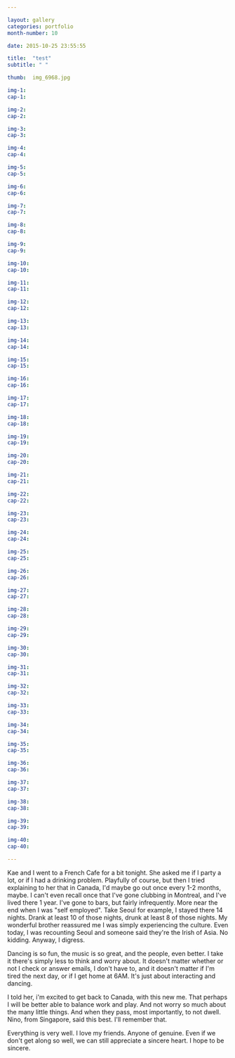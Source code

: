 ```yaml
---

layout: gallery
categories: portfolio
month-number: 10

date: 2015-10-25 23:55:55

title:  "test"
subtitle: " "

thumb:	img_6968.jpg

img-1:	
cap-1:	

img-2:	
cap-2:	

img-3:	
cap-3: 	

img-4:	
cap-4:	

img-5:	
cap-5:	

img-6:	
cap-6:	

img-7:	
cap-7:	

img-8:	
cap-8:	

img-9:	
cap-9:	

img-10:	
cap-10:	

img-11:	
cap-11:	

img-12:	
cap-12:	

img-13:	
cap-13:	

img-14:	
cap-14:	

img-15:	
cap-15:	

img-16:	
cap-16:	

img-17:	
cap-17:	

img-18:	
cap-18:	

img-19:	
cap-19:	

img-20:	
cap-20:	

img-21:	
cap-21:	

img-22:	
cap-22:	

img-23:	
cap-23:	

img-24:	
cap-24:	

img-25:	
cap-25:	

img-26:	
cap-26:	

img-27:	
cap-27:	

img-28:	
cap-28:	

img-29:	
cap-29:	

img-30:	
cap-30:	

img-31:	
cap-31:	

img-32:	
cap-32:	

img-33:	
cap-33:	

img-34:	
cap-34:	

img-35:	
cap-35:	

img-36:	
cap-36:	

img-37:	
cap-37:	

img-38:	
cap-38:	

img-39:	
cap-39:	

img-40:	
cap-40:	

---
```


Kae and I went to a French Cafe for a bit tonight. She asked me if I party a lot, or if I had a drinking problem. Playfully of course, but then I tried explaining to her that in Canada, I'd maybe go out once every 1-2 months, maybe. I can't even recall once that I've gone clubbing in Montreal, and I've lived there 1 year. I've gone to bars, but fairly infrequently. More near the end when I was "self employed". Take Seoul for example, I stayed there 14 nights. Drank at least 10 of those nights, drunk at least 8 of those nights. My wonderful brother reassured me I was simply experiencing the culture. Even today, I was recounting Seoul and someone said they're the Irish of Asia. No kidding. Anyway, I digress.

Dancing is so fun, the music is so great, and the people, even better. I take it there's simply less to think and worry about. It doesn't matter whether or not I check or answer emails, I don't have to, and it doesn't matter if I'm tired the next day, or if I get home at 6AM. It's just about interacting and dancing. 

I told her, i'm excited to get back to Canada, with this new me. That perhaps I will be better able to balance work and play. And not worry so much about the many little things. And when they pass, most importantly, to not dwell. Nino, from Singapore, said this best. I'll remember that. 

Everything is very well. I love my friends. Anyone of genuine. Even if we don't get along so well, we can still appreciate a sincere heart. I hope to be sincere. 
